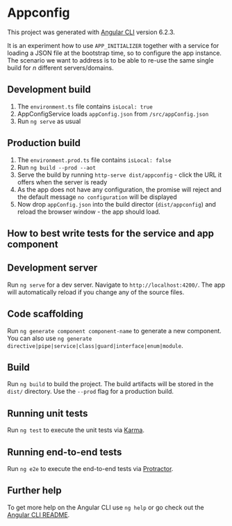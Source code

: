 # Appconfig

This project was generated with [Angular CLI](https://github.com/angular/angular-cli) version 6.2.3.

It is an experiment how to use `APP_INITIALIZER` together with a service for loading a JSON file at the bootstrap time, so to configure the app instance.
The scenario we want to address is to be able to re-use the same single build for _n_ different servers/domains.

## Development build

1. The `environment.ts` file contains `isLocal: true`
2. AppConfigService loads `appConfig.json` from `/src/appConfig.json`
3. Run `ng serve` as usual

## Production build

1. The `environment.prod.ts` file contains `isLocal: false` 
2. Run `ng build --prod --aot`
3. Serve the build by running `http-serve dist/appconfig` - click the URL it offers when the server is ready 
4. As the app does not have any configuration, the promise will reject and the default message `no configuration` will be displayed
5. Now drop `appConfig.json` into the build director (`dist/appconfig`) and reload the browser window - the app should load.

## How to best write tests for the service and app component


## Development server

Run `ng serve` for a dev server. Navigate to `http://localhost:4200/`. The app will automatically reload if you change any of the source files.

## Code scaffolding

Run `ng generate component component-name` to generate a new component. You can also use `ng generate directive|pipe|service|class|guard|interface|enum|module`.

## Build

Run `ng build` to build the project. The build artifacts will be stored in the `dist/` directory. Use the `--prod` flag for a production build.

## Running unit tests

Run `ng test` to execute the unit tests via [Karma](https://karma-runner.github.io).

## Running end-to-end tests

Run `ng e2e` to execute the end-to-end tests via [Protractor](http://www.protractortest.org/).

## Further help

To get more help on the Angular CLI use `ng help` or go check out the [Angular CLI README](https://github.com/angular/angular-cli/blob/master/README.md).
